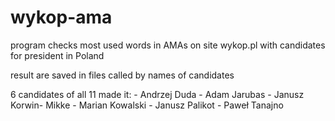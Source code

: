 # wykop-ama

program checks most used words in AMAs on site wykop.pl with candidates for president in Poland

result are saved in files called by names of candidates

6 candidates of all 11 made it:
	- Andrzej Duda
	- Adam Jarubas
	- Janusz Korwin- Mikke
	- Marian Kowalski
	- Janusz Palikot
	- Paweł Tanajno
